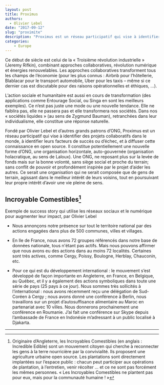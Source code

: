 ```yaml
---
layout: post
title: Proximus
authors: 
  - Olivier Lebel
date: "2017-09-12"
slug: "proximite"
description: "Proximus est un réseau participatif qui vise à identifier des projets collaboratifs dans le monde, à identifier leurs facteurs de succès ou d’échec, et à diffuser cette connaissance en open source."
categories:
    - Europe
---
```


Ce début de siècle est celui de la « Troisième révolution industrielle » (Jeremy Rifkin), combinant approches collaboratives, révolution numérique et énergies renouvelables. Les approches collaboratives transforment tous les champs de l’économie (pour les plus connus : Airbnb pour l’hôtellerie, Blablacar pour le transport automobile, Uber pour les taxis – même si ce dernier cas est discutable pour des raisons opérationnelles et éthiques, …). 

L’action sociale et humanitaire est aussi en cours de transformation (des applications comme Entourage Social, ou Singa en sont les meilleurs exemples). Ce n’est pas juste une mode ou une nouvelle tendance. Elle ne faiblira pas, elle ne passera pas et elle transformera nos sociétés. Dans nos « sociétés liquides » (au sens de Zygmund Bauman), retranchées dans leur individualisme, elle constitue une réponse naturelle.

Fondé par Olivier Lebel et d’autres grands patrons d’ONG, Proximus est un réseau participatif qui vise à identifier des projets collaboratifs dans le monde, à identifier leurs facteurs de succès ou d’échec, et à diffuser cette connaissance en open source. Il constitue potentiellement une nouvelle forme d’ONG, une organisation horizontale, auto-gouvernée (organisation holacratique, au sens de Laloux). Une ONG, ne reposant plus sur la levée de fonds mais sur la bonne volonté, sans siège social et proche du terrain; sans conflit de pouvoir et profondément inspirée par le projet d’aider les autres. Ce serait une organisation qui ne serait composée que de gens de terrain, agissant dans le meilleur intérêt de leurs voisins, tout en poursuivant leur propre intérêt d’avoir une vie pleine de sens.

## Incroyable Comestibles[^1]

Exemple de success story qui utilise les réseaux sociaux et le numérique pour augmenter leur impact, par Olivier Lebel 

- Nous annonçons notre présence sur tout le territoire national par des actions engagées dans plus de 500 communes, villes et villages. 

- En Ile de France, nous avons 72 groupes référencés dans notre base de données nationale, tous n'étant pas actifs. Mais nous pouvons affirmer que nous avons eu des actions dans au moins 72 localités. Certaines sont très actives, comme Cergy, Poissy, Boulogne, Herblay, Chauconin, etc. 

- Pour ce qui est du développement international : le mouvement s’est développé de façon importante en Angleterre, en France, en Belgique, au Québec, et il y a également des actions symboliques dans toute une série de pays (25 pays à ce jour). Nous sommes très sollicités à l’international : nous avons récemment reçu une délégation de Sud-Coréen à Cergy ; nous avons donné une conférence à Berlin, nous travaillons sur un projet d’autosuffisance alimentaire au Maroc en partenariat avec 10 villes. Nous donnerons prochainement une conférence en Roumanie. J’ai fait une conférence sur Skype depuis l’ambassade de France en Indonésie m’adressant à un public localisé à Djakarta.

---

[^1]: Originaire d’Angleterre, les Incroyables Comestibles (en anglais : Incredible Edible) sont un mouvement citoyen qui cherche à reconnecter les gens à la terre nourricière par la convivialité. Ils proposent une agriculture urbaine open source. Les plantations sont directement implantées sur l’espace public : chacun peut participer aux opérations de plantation, à l’entretien, venir récolter … et ce ne sont pas forcément les mêmes personnes. « Les Incroyables Comestibles ne plantent pas pour eux, mais pour la communauté humaine ! »
